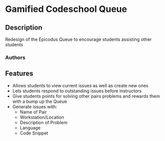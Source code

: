 # Gamified Codeschool Queue

## Description
Redesign of the Epicodus Queue to encourage students assisting other students

### Authors

## Features

- Allows students to view current issues as well as create new ones
- Lets students respond to outstanding issues before instructors
- Give students points for solving other pairs problems and rewards them with a bump up the Queue
- Generate issues with:
  - Name of Pair
  - Workstation/Location
  - Description of Problem
  - Language
  - Code Snippet
